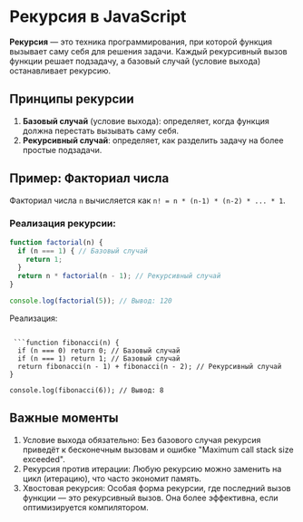 # Рекурсия в JavaScript

**Рекурсия** — это техника программирования, при которой функция вызывает саму себя для решения задачи. Каждый рекурсивный вызов функции решает подзадачу, а базовый случай (условие выхода) останавливает рекурсию.

## Принципы рекурсии
1. **Базовый случай** (условие выхода): определяет, когда функция должна перестать вызывать саму себя.
2. **Рекурсивный случай**: определяет, как разделить задачу на более простые подзадачи.

## Пример: Факториал числа
Факториал числа `n` вычисляется как `n! = n * (n-1) * (n-2) * ... * 1`.

### Реализация рекурсии:
```javascript
function factorial(n) {
  if (n === 1) { // Базовый случай
    return 1;
  }
  return n * factorial(n - 1); // Рекурсивный случай
}

console.log(factorial(5)); // Вывод: 120
```
Реализация:
```

 ```function fibonacci(n) {
  if (n === 0) return 0; // Базовый случай
  if (n === 1) return 1; // Базовый случай
  return fibonacci(n - 1) + fibonacci(n - 2); // Рекурсивный случай
}

console.log(fibonacci(6)); // Вывод: 8
```

## Важные моменты
1. Условие выхода обязательно: Без базового случая рекурсия приведёт к бесконечным вызовам и ошибке "Maximum call stack size exceeded".
2. Рекурсия против итерации: Любую рекурсию можно заменить на цикл (итерацию), что часто экономит память.
3. Хвостовая рекурсия: Особая форма рекурсии, где последний вызов функции — это рекурсивный вызов. Она более эффективна, если оптимизируется компилятором.